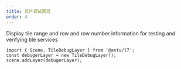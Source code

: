 ```yaml
---
title: 瓦片调试图层
order: 4
---
```


Display tile range and row and row number information for testing and verifying tile services

```
import { Scene, TileDebugLayer } from '@antv/l7';
const debugerLayer = new TileDebugLayer();
scene.addLayer(debugerLayer);
```
